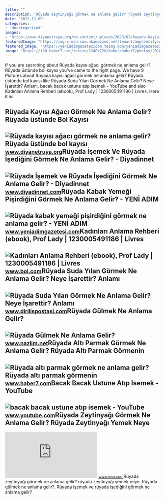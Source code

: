 ```yaml
---
title: ""
description: "Rüyada zeytinyağı görmek ne anlama gelir? rüyada zeytinyağı yemek neye"
date: "2022-12-09"
categories:
- "Uncategorized"
images:
- "https://www.diyanetruya.org/wp-content/uploads/2023/07/Ruyada-kayisi-agaci-gormek-ne-anlama-gelir-Ruyada-ustunde-bol-780x470.jpg"
featuredImage: "https://img-s-msn-com.akamaized.net/tenant/amp/entityid/AA1eWxi7.img"
featured_image: "https://yeniadimgazetesicom.teimg.com/yeniadimgazetesi-com/uploads/2023/06/bol-lezzetli-kiymali-kabak-yemegi-tarifi-500x450.jpg"
image: "https://i20.haber7.net/resize/1240x720/haber/haber7/photos/2018/04/ruyada_alti_parmak_gormek_ne_anlama_gelir_ruyada_alti_parmaginin_oldugunu_gormek_nasil_yorumlanir_1516696622_8844.PNG"
---
```


If you are searching about Rüyada kayısı ağacı görmek ne anlama gelir? Rüyada üstünde bol kayısı you've came to the right page. We have 9 Pictures about Rüyada kayısı ağacı görmek ne anlama gelir? Rüyada üstünde bol kayısı like Rüyada Suda Yılan Görmek Ne Anlama Gelir? Neye İşarettir? Anlamı, bacak bacak ustune atıp isemek - YouTube and also Kadınları Anlama Rehberi (ebook), Prof Lady | 1230005491186 | Livres. Here it is:

Rüyada Kayısı Ağacı Görmek Ne Anlama Gelir? Rüyada üstünde Bol Kayısı
---------------------------------------------------------------------

 ![Rüyada kayısı ağacı görmek ne anlama gelir? Rüyada üstünde bol kayısı](https://www.diyanetruya.org/wp-content/uploads/2023/07/Ruyada-kayisi-agaci-gormek-ne-anlama-gelir-Ruyada-ustunde-bol-780x470.jpg) <small>www.diyanetruya.org</small>Rüyada İşemek Ve Rüyada İşediğini Görmek Ne Anlama Gelir? - Diyadinnet
----------------------------------------------------------------------

 ![Rüyada İşemek ve Rüyada İşediğini Görmek Ne Anlama Gelir? - Diyadinnet](https://www.diyadinnet.com/d/ruya/ruyada-isemek-ve-ruyada-isedigini-gormek-ne-anlama-gelir-5491.jpg) <small>www.diyadinnet.com</small>Rüyada Kabak Yemeği Pişirdiğini Görmek Ne Anlama Gelir? - YENİ ADIM
-------------------------------------------------------------------

 ![Rüyada kabak yemeği pişirdiğini görmek ne anlama gelir? - YENİ ADIM](https://yeniadimgazetesicom.teimg.com/yeniadimgazetesi-com/uploads/2023/06/bol-lezzetli-kiymali-kabak-yemegi-tarifi-500x450.jpg) <small>www.yeniadimgazetesi.com</small>Kadınları Anlama Rehberi (ebook), Prof Lady | 1230005491186 | Livres
--------------------------------------------------------------------

 ![Kadınları Anlama Rehberi (ebook), Prof Lady | 1230005491186 | Livres](https://media.s-bol.com/j5MOMqvyBXgz/k8AY155/525x840.jpg) <small>www.bol.com</small>Rüyada Suda Yılan Görmek Ne Anlama Gelir? Neye İşarettir? Anlamı
----------------------------------------------------------------

 ![Rüyada Suda Yılan Görmek Ne Anlama Gelir? Neye İşarettir? Anlamı](https://static.daktilo.com/sites/805/uploads/2021/05/16/ruyada-suda-yilan-gormek-ne-anlama-gelir1.jpg) <small>www.dirilispostasi.com</small>Rüyada Gülmek Ne Anlama Gelir?
------------------------------

 ![Rüyada Gülmek Ne Anlama Gelir?](https://www.nazlim.net/wp-content/uploads/2020/11/ruyada-gulmek-ne-anlama-gelir.jpg) <small>www.nazlim.net</small>Rüyada Altı Parmak Görmek Ne Anlama Gelir? Rüyada Altı Parmak Görmenin
----------------------------------------------------------------------

 ![Rüyada altı parmak görmek ne anlama gelir? Rüyada altı parmak görmenin](https://i20.haber7.net/resize/1240x720/haber/haber7/photos/2018/04/ruyada_alti_parmak_gormek_ne_anlama_gelir_ruyada_alti_parmaginin_oldugunu_gormek_nasil_yorumlanir_1516696622_8844.PNG) <small>www.haber7.com</small>Bacak Bacak Ustune Atıp Isemek - YouTube
----------------------------------------

 ![bacak bacak ustune atıp isemek - YouTube](https://i.ytimg.com/vi/yoeIVcXwWis/maxresdefault.jpg?sqp=-oaymwEmCIAKENAF8quKqQMa8AEB-AH-CYAC0AWKAgwIABABGCogMyh_MA8=&rs=AOn4CLAX2Z3D89F3UIxEELVDeRxk3ympww) <small>www.youtube.com</small>Rüyada Zeytinyağı Görmek Ne Anlama Gelir? Rüyada Zeytinyağı Yemek Neye
----------------------------------------------------------------------

 ![Rüyada Zeytinyağı Görmek Ne Anlama Gelir? Rüyada Zeytinyağı Yemek Neye](https://img-s-msn-com.akamaized.net/tenant/amp/entityid/AA1eWxi7.img) <small>www.msn.com</small>Rüyada zeytinyağı görmek ne anlama gelir? rüyada zeytinyağı yemek neye. Rüyada gülmek ne anlama gelir?. Rüyada i̇şemek ve rüyada i̇şediğini görmek ne anlama gelir?

